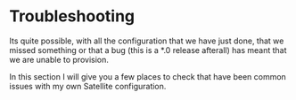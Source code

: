 # Troubleshooting

Its quite possible, with all the configuration that we have just done, that we missed something or that a bug (this is a *.0 release afterall) has meant that we are unable to provision.

In this section I will give you a few places to check that have been common issues with my own Satellite configuration.
